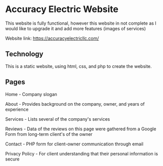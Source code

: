 # Accuracy Electric Website
This website is fully functional, however this website in not complete as I would like to upgrade it and add more features (images of services)

Website link: https://accuracyelectricllc.com/

## Technology
This is a static website, using html, css, and php to create the website. 

## Pages
Home - Company slogan

About - Provides background on the company, owner, and years of experience

Services - Lists several of the company's services

Reviews - Data of the reviews on this page were gathered from a Google Form from long-term client's of the owner

Contact - PHP form for client-owner communication through email

Privacy Policy - For client understanding that their personal information is secure


